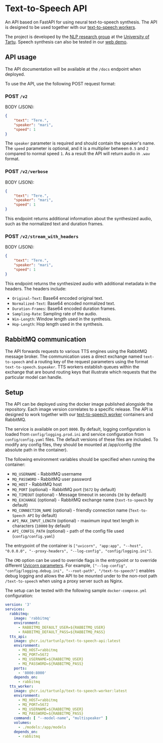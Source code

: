 # Text-to-Speech API

An API based on FastAPI for using neural text-to-speech synthesis. The API is designed to be used together with our
[text-to-speech workers](https://github.com/TartuNLP/text-to-speech-worker).

The project is developed by the [NLP research group](https://tartunlp.ai) at the [University of Tartu](https://ut.ee).
Speech synthesis can also be tested in our [web demo](https://www.neurokone.ee/).

## API usage

The API documentation will be available at the `/docs` endpoint when deployed.

To use the API, use the following POST request format:

### POST `/v2`

BODY (JSON):

```json
{
    "text": "Tere.",
    "speaker": "mari",
    "speed": 1
}
```

The `speaker` parameter is required and should contain the speaker's name. The `speed` parameter is optional,
and it is a multiplier between `0.5` and `2` compared to normal speed `1`. As a result the API will return audio
in `.wav` format.

### POST `/v2/verbose`

BODY (JSON):

```json
{
    "text": "Tere.",
    "speaker": "mari",
    "speed": 1
}
```

This endpoint returns additional information about the synthesized audio, such as the normalized text and duration frames.

### POST `/v2/stream_with_headers`

BODY (JSON):

```json
{
    "text": "Tere.",
    "speaker": "mari",
    "speed": 1
}
```

This endpoint returns the synthesized audio with additional metadata in the headers. The headers include:
- `Original-Text`: Base64 encoded original text.
- `Normalized-Text`: Base64 encoded normalized text.
- `Duration-Frames`: Base64 encoded duration frames.
- `Sampling-Rate`: Sampling rate of the audio.
- `Win-Length`: Window length used in the synthesis.
- `Hop-Length`: Hop length used in the synthesis.

## RabbitMQ communication

The API forwards requests to various TTS engines using the RabbitMQ message broker. The communication uses a direct
exchange named `text-to-speech` and a routing key of the request parameters using the format `text-to-speech.$speaker`.
TTS workers establish queues within the exchange that are bound routing keys that illustrate which requests that the
particular model can handle.

## Setup

The API can be deployed using the docker image published alongside the repository. Each image version correlates to
a specific release. The API is designed to work together with our
[text-to-speech worker](https://github.com/TartuNLP/text-to-speech-worker) containers and RabbitMQ.

The service is available on port `8000`. By default, logging configuration is loaded from `config/logging.prod.ini` and
service configuration from `config/config.yaml` files. The default versions of these files are included. To modify any
config files, they should be mounted at /app/config (the absolute path in the container).

The following environment variables should be specified when running the container:

- `MQ_USERNAME` - RabbitMQ username
- `MQ_PASSWORD` - RabbitMQ user password
- `MQ_HOST` - RabbitMQ host
- `MQ_PORT` (optional) - RabbitMQ port (`5672` by default)
- `MQ_TIMEOUT` (optional) - Message timeout in seconds (`30` by default)
- `MQ_EXCHANGE` (optional) - RabbitMQ exchange name (`text-to-speech` by default)
- `MQ_CONNECTION_NAME` (optional) - friendly connection name (`Text-to-Speech API` by default)
- `API_MAX_INPUT_LENGTH` (optional) - maximum input text length in characters (`10000` by default)
- `API_CONFIG_PATH` (optional) - path of the config file used (`config/config.yaml`)

The entrypoint of the container
is `["uvicorn", "app:app", "--host", "0.0.0.0", "--proxy-headers", "--log-config", "config/logging.ini"]`.

The `CMD` option can be used to override flags in the entrypoint or to override
different [Uvicorn parameters](https://www.uvicorn.org/deployment/). For example,
`["--log-config", "config/logging.debug.ini", "--root-path", "/text-to-speech"]` enables debug logging and allows the API
to be mounted under to the non-root path `/text-to-speech` when using a proxy server such as Nginx.

The setup can be tested with the following sample `docker-compose.yml` configuration:

```yaml
version: '3'
services:
  rabbitmq:
    image: 'rabbitmq'
    environment:
      - RABBITMQ_DEFAULT_USER=${RABBITMQ_USER}
      - RABBITMQ_DEFAULT_PASS=${RABBITMQ_PASS}
  tts_api:
    image: ghcr.io/tartunlp/text-to-speech-api:latest
    environment:
      - MQ_HOST=rabbitmq
      - MQ_PORT=5672
      - MQ_USERNAME=${RABBITMQ_USER}
      - MQ_PASSWORD=${RABBITMQ_PASS}
    ports:
      - '8000:8000'
    depends_on:
      - rabbitmq
  tts_worker:
    image: ghcr.io/tartunlp/text-to-speech-worker:latest
    environment:
      - MQ_HOST=rabbitmq
      - MQ_PORT=5672
      - MQ_USERNAME=${RABBITMQ_USER}
      - MQ_PASSWORD=${RABBITMQ_PASS}
    command: [ "--model-name", "multispeaker" ]
    volumes:
      - ./models:/app/models
    depends_on:
      - rabbitmq
```
